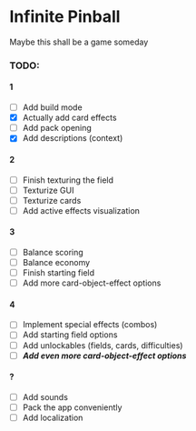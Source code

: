 # Infinite Pinball
Maybe this shall be a game someday

### TODO:
#### 1
- [ ] Add build mode
- [x] Actually add card effects
- [ ] Add pack opening
- [x] Add descriptions (context)
#### 2
- [ ] Finish texturing the field
- [ ] Texturize GUI
- [ ] Texturize cards
- [ ] Add active effects visualization
#### 3
- [ ] Balance scoring
- [ ] Balance economy
- [ ] Finish starting field
- [ ] Add more card-object-effect options
#### 4
- [ ] Implement special effects (combos)
- [ ] Add starting field options
- [ ] Add unlockables (fields, cards, difficulties)
- [ ] ***Add even more card-object-effect options***
#### ?
- [ ] Add sounds
- [ ] Pack the app conveniently
- [ ] Add localization